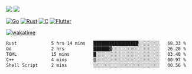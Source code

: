 [![](https://img.shields.io/badge/Windows_11-Pro-292e33?style=flat-square&logo=windows&logoColor=ffffff)](https://www.microsoft.com/en-us/windows/)
[![](https://img.shields.io/badge/macOS-Sequoia-292e33?style=flat-square&logo=apple&logoColor=ffffff)](https://www.apple.com/macbook-pro/) 

[![Go](https://img.shields.io/badge/-Go-DEA584?style=flat&logo=go&logoColor=000000)](https://golang.org/)
[![Rust](https://img.shields.io/badge/-Rust-DEA584?style=flat&logo=rust&logoColor=000000)](https://www.rust-lang.org)
[![C](https://img.shields.io/badge/--DEA584?style=flat&logo=c&logoColor=000000)](https://www.c-language.org/)
[![Flutter](https://img.shields.io/badge/-Flutter-DEA584?style=flat&logo=flutter&logoColor=000000)](https://flutter.dev/)

[![wakatime](https://wakatime.com/badge/user/9bb0c784-91ca-4b5c-8e9c-b13ece0f7b09.svg)](https://wakatime.com/@9bb0c784-91ca-4b5c-8e9c-b13ece0f7b09)


<!--START_SECTION:waka-->

```txt
Rust             5 hrs 14 mins   █████████████████░░░░░░░░   68.33 %
Go               2 hrs           ██████▓░░░░░░░░░░░░░░░░░░   26.20 %
TOML             15 mins         █░░░░░░░░░░░░░░░░░░░░░░░░   03.40 %
C++              4 mins          ▒░░░░░░░░░░░░░░░░░░░░░░░░   00.97 %
Shell Script     2 mins          ░░░░░░░░░░░░░░░░░░░░░░░░░   00.56 %
```

<!--END_SECTION:waka-->
